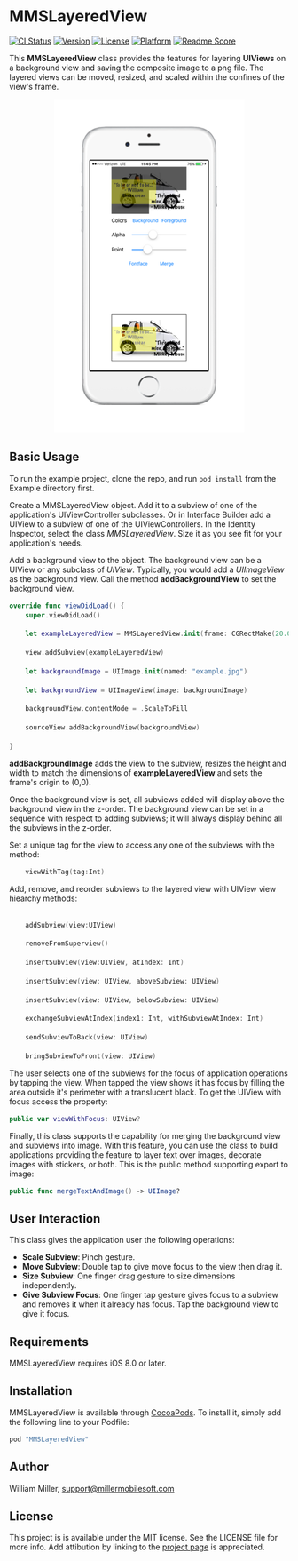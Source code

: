 # MMSLayeredView
[![CI Status](http://img.shields.io/travis/miller-ms/MMSLayeredView.svg?style=flat)](https://travis-ci.org/miller-ms/MMSLayeredView)
[![Version](https://img.shields.io/cocoapods/v/MMSLayeredView.svg?style=flat)](http://cocoapods.org/pods/MMSLayeredView)
[![License](https://img.shields.io/cocoapods/l/MMSLayeredView.svg?style=flat)](http://cocoapods.org/pods/MMSLayeredView)
[![Platform](https://img.shields.io/cocoapods/p/MMSLayeredView.svg?style=flat)](http://cocoapods.org/pods/MMSLayeredView)
[![Readme Score](http://readme-score-api.herokuapp.com/score.svg?url=miller-ms/mmslayeredview)](http://clayallsopp.github.io/readme-score?url=miller-ms/mmslayeredview)

This **MMSLayeredView** class provides the features for layering **UIViews** on a background view and saving the composite image to a png file.  The layered views can be moved, resized, and scaled within the confines of the view's frame.

<p align="center">
<img src="screenshot.png" "alt="Sample">
</p>

## Basic Usage
To run the example project, clone the repo, and run `pod install` from the Example directory first.

Create a MMSLayeredView object.  Add it to a subview of one of the application's UIViewController subclasses. Or in Interface Builder add a UIView to a subview of one of the UIViewControllers.   In the Identity Inspector, select the class _MMSLayeredView_.  Size it as you see fit for your application's needs.

Add a background view to the object.  The background view can be a UIView or any subclass of _UIView_.  Typically, you would add a _UIImageView_ as the background view.  Call the method __addBackgroundView__ to set the background view.

```swift
override func viewDidLoad() {
    super.viewDidLoad()

    let exampleLayeredView = MMSLayeredView.init(frame: CGRectMake(20.0, 20.0, 100.0, 100.0))

    view.addSubview(exampleLayeredView)

    let backgroundImage = UIImage.init(named: "example.jpg")

    let backgroundView = UIImageView(image: backgroundImage)

    backgroundView.contentMode = .ScaleToFill

    sourceView.addBackgroundView(backgroundView)

}
```
__addBackgroundImage__ adds the view to the subview, resizes the height and width to match the dimensions of __exampleLayeredView__ and sets the frame's origin to (0,0). 

Once the background view is set, all subviews added will display above the background view in the z-order. The background view can be set in a sequence with respect to adding subviews; it will always display behind all the subviews in the z-order.

Set a unique tag for the view to access any one of the subviews with the method:

```swift
    viewWithTag(tag:Int)
```
Add, remove, and reorder subviews to the layered view with UIView view hiearchy methods: 
```swift

    addSubview(view:UIView)

    removeFromSuperview()

    insertSubview(view:UIView, atIndex: Int)

    insertSubview(view: UIView, aboveSubview: UIView)

    insertSubview(view: UIView, belowSubview: UIView)

    exchangeSubviewAtIndex(index1: Int, withSubviewAtIndex: Int)

    sendSubviewToBack(view: UIView)

    bringSubviewToFront(view: UIView)

```
The user selects one of the subviews for the focus of application operations by tapping the view.  When tapped the view shows it has focus by filling the area outside it's perimeter with a translucent black.  To get the UIView with focus access the property:

```swift
public var viewWithFocus: UIView?
```
Finally, this class supports the capability for merging the background view and subviews into image.  With this feature, you can use the class to build applications providing the feature to layer text over images, decorate images with stickers, or both. This is the public method supporting export to image:

```swift
public func mergeTextAndImage() -> UIImage?

```
## User Interaction
This class gives the application user the following operations:
* __Scale Subview__: Pinch gesture.
* __Move Subview__: Double tap to give move focus to the view then drag it.
* __Size Subview__: One finger drag gesture to size dimensions independently.
* __Give Subview Focus__: One finger tap gesture gives focus to a subview and removes it when it already has focus. Tap the background view to give it focus.

## Requirements
MMSLayeredView requires iOS 8.0 or later.
## Installation
MMSLayeredView is available through [CocoaPods](http://cocoapods.org). To install
it, simply add the following line to your Podfile:

```ruby
pod "MMSLayeredView"
```
## Author
William Miller, support@millermobilesoft.com
## License
This project is is available under the MIT license. See the LICENSE file for more info. Add attibution by linking to the [project page](https://github.com/miller-ms/MMSLayeredView) is appreciated.
